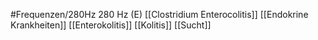 #Frequenzen/280Hz
280 Hz (E)
[[Clostridium Enterocolitis]]
[[Endokrine Krankheiten]]
[[Enterokolitis]]
[[Kolitis]]
[[Sucht]]